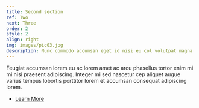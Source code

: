 ```yaml
---
title: Second section
ref: Two
next: Three
order: 2
style: 2
align: right
img: images/pic03.jpg
description: Nunc commodo accumsan eget id nisi eu col volutpat magna
---
```


Feugiat accumsan lorem eu ac lorem amet ac arcu phasellus tortor enim mi mi nisi praesent adipiscing. Integer mi sed nascetur cep aliquet augue varius tempus lobortis porttitor lorem et accumsan consequat adipiscing lorem.

- [Learn More](#)

